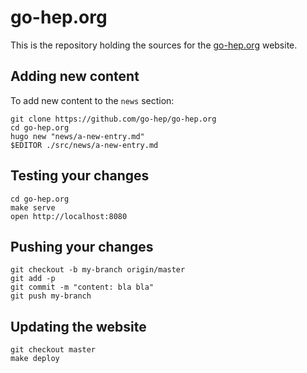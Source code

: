 # go-hep.org

This is the repository holding the sources for the [go-hep.org](https://go-hep.org) website.

## Adding new content

To add new content to the `news` section:

```
git clone https://github.com/go-hep/go-hep.org
cd go-hep.org
hugo new "news/a-new-entry.md"
$EDITOR ./src/news/a-new-entry.md
```

## Testing your changes

```
cd go-hep.org
make serve
open http://localhost:8080
```

## Pushing your changes

```
git checkout -b my-branch origin/master
git add -p
git commit -m "content: bla bla"
git push my-branch
```

## Updating the website

```
git checkout master
make deploy
```
